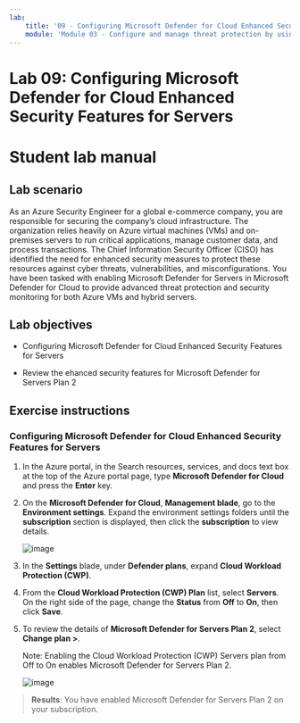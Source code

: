 ```yaml
---
lab:
    title: '09 - Configuring Microsoft Defender for Cloud Enhanced Security Features for Servers'
    module: 'Module 03 - Configure and manage threat protection by using Microsoft Defender for Cloud'
---
```


# Lab 09: Configuring Microsoft Defender for Cloud Enhanced Security Features for Servers

# Student lab manual

## Lab scenario

As an Azure Security Engineer for a global e-commerce company, you are responsible for securing the company’s cloud infrastructure. The organization relies heavily on Azure virtual machines (VMs) and on-premises servers to run critical applications, manage customer data, and process transactions. The Chief Information Security Officer (CISO) has identified the need for enhanced security measures to protect these resources against cyber threats, vulnerabilities, and misconfigurations. You have been tasked with enabling Microsoft Defender for Servers in Microsoft Defender for Cloud to provide advanced threat protection and security monitoring for both Azure VMs and hybrid servers.

## Lab objectives

- Configuring Microsoft Defender for Cloud Enhanced Security Features for Servers
  
- Review the ehanced security features for Microsoft Defender for Servers Plan 2

## Exercise instructions

### Configuring Microsoft Defender for Cloud Enhanced Security Features for Servers

1. In the Azure portal, in the Search resources, services, and docs text box at the top of the Azure portal page, type **Microsoft Defender for Cloud** and press the **Enter** key.

2. On the **Microsoft Defender for Cloud**, **Management blade**, go to the **Environment settings**. Expand the environment settings folders until the **subscription** section is displayed, then click the **subscription** to view details.

   ![image](https://github.com/user-attachments/assets/3b25dd82-e09e-4f8a-b85e-c9bc6c4bd488)
   
3. In the **Settings** blade, under **Defender plans**, expand **Cloud Workload Protection (CWP)**.

4. From the **Cloud Workload Protection (CWP) Plan** list, select **Servers**. On the right side of the page, change the **Status** from **Off** to **On**, then click **Save**.

5. To review the details of **Microsoft Defender for Servers Plan 2**, select **Change plan >**.

   Note: Enabling the Cloud Workload Protection (CWP) Servers plan from Off to On enables Microsoft Defender for Servers Plan 2.
 
   ![image](https://github.com/user-attachments/assets/de434a75-345a-4023-83f1-fa53fcb5f288)
   
> **Results**: You have enabled Microsoft Defender for Servers Plan 2 on your subscription.
